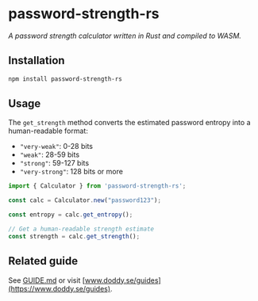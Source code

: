 # password-strength-rs
*A password strength calculator written in Rust and compiled to WASM.*

## Installation
```sh
npm install password-strength-rs
```

## Usage
The `get_strength` method converts the estimated password entropy into a human-readable format:
- `"very-weak"`: 0-28 bits
- `"weak"`: 28-59 bits
- `"strong"`: 59-127 bits
- `"very-strong"`: 128 bits or more
```ts
import { Calculator } from 'password-strength-rs';

const calc = Calculator.new("password123");

const entropy = calc.get_entropy();

// Get a human-readable strength estimate
const strength = calc.get_strength();
```

## Related guide
See [GUIDE.md](https://github.com/doddydigitaldesign/password-strength-rs/blob/main/GUIDE.md) or visit [www.doddy.se/guides](https://www.doddy.se/guides).
